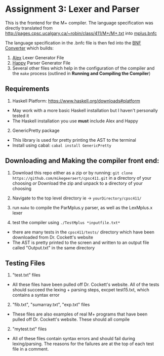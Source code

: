 # Assignment 3: Lexer and Parser

This is the frontend for the M+ compiler. The language specification was directly translated from http://pages.cpsc.ucalgary.ca/~robin/class/411/M+/M+.txt into [mplus.bnfc](https://github.com/mikegeeraert/cpsc411/blob/master/mplus.bnfc)

The language specification in the .bnfc file is then fed into the [BNF Converter](https://github.com/BNFC/bnfc) which builds:
1. [Alex](https://www.haskell.org/alex/) Lexer Generator File
2. [Happy](https://www.haskell.org/happy/) Parser Generator File
3. Several other files which help in the configuration of the compiler and the `make` process (outlined in **Running and Compiling the Compiler**)

## Requirements

 1. Haskell Platform: https://www.haskell.org/downloads#platform
 - May work with a more basic Haskell installation but I haven't personally tested it
 - The Haskell installation you use **must** include Alex and Happy

 2. GenericPretty package
 - This library is used for pretty printing the AST to the terminal
 - Install using cabal: 
 	`cabal install GenericPretty`

## Downloading and Making the compiler front end:

 1. Download this repo either as a zip or by running: 
 	`git clone https://github.com/mikegeeraert/cpsc411.git`
 	in a directory of your choosing
 	*or*
 	Download the zip and unpack to a directory of your choosing 
 2. Navigate to the top level directory ie -> `yourDirectory/cpsc411/`

 3. run `make` to compile the ParMplus.y parser, as well as the LexMplus.x lexer

 4. test the compiler using `./TestMplus *inputfile.txt*`
  - there are many tests in the `cpsc411/tests/` directory which have been downloaded from Dr. Cockett's website
  - The AST is pretty printed to the screen and written to an output file called "Output.txt" in the same directory

  ## Testing Files

  1. "test<number>.txt" files
  - All these files have been pulled off Dr. Cockett's website. All of the tests should succeed the lexing + parsing steps, excpet test15.txt, which contains a syntax error
  
  2. "fib.txt", "sumarray.txt", "exp.txt" files
  - These files are also examples of real M+ programs that have been pulled off Dr. Cockett's website. These should all compile

  2. "mytest<number>.txt" files
  - All of these files contain syntax errors and should fail during lexing/parsing. The reasons for the failures are at the top of each test file in a comment. 
